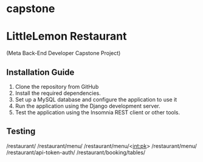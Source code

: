 # capstone

# LittleLemon Restaurant
(Meta Back-End Developer Capstone Project)

## Installation Guide
1. Clone the repository from GitHub
2. Install the required dependencies.
3. Set up a MySQL database and configure the application to use it
4. Run the application using the Django development server.
5. Test the application using the Insomnia REST client or other tools.

## Testing
/restaurant/
/restaurant/menu/
/restaurant/menu/<<int:pk>>
/restaurant/menu/
/restaurant/api-token-auth/
/restaurant/booking/tables/
